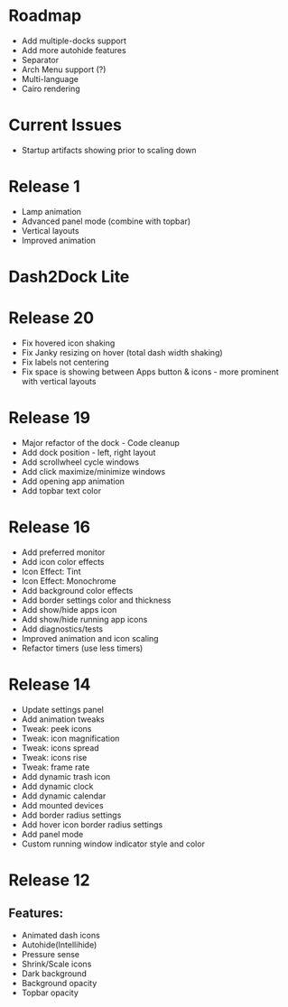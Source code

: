 # Roadmap

* Add multiple-docks support
* Add more autohide features
* Separator
* Arch Menu support (?)
* Multi-language
* Cairo rendering

# Current Issues

* Startup artifacts showing prior to scaling down

# Release 1

* Lamp animation
* Advanced panel mode (combine with topbar)
* Vertical layouts
* Improved animation

# Dash2Dock Lite

# Release 20

* Fix hovered icon shaking
* Fix Janky resizing on hover (total dash width shaking)
* Fix labels not centering
* Fix space is showing between Apps button & icons - more prominent with vertical layouts


# Release 19

* Major refactor of the dock - Code cleanup
* Add dock position - left, right layout
* Add scrollwheel cycle windows
* Add click maximize/minimize windows
* Add opening app animation
* Add topbar text color 

# Release 16

* Add preferred monitor
* Add icon color effects
* Icon Effect: Tint
* Icon Effect: Monochrome
* Add background color effects
* Add border settings color and thickness
* Add show/hide apps icon
* Add show/hide running app icons
* Add diagnostics/tests
* Improved animation and icon scaling
* Refactor timers (use less timers)


# Release 14

* Update settings panel
* Add animation tweaks
* Tweak: peek icons
* Tweak: icon magnification
* Tweak: icons spread
* Tweak: icons rise
* Tweak: frame rate
* Add dynamic trash icon
* Add dynamic clock
* Add dynamic calendar
* Add mounted devices 
* Add border radius settings
* Add hover icon border radius settings
* Add panel mode
* Custom running window indicator style and color

# Release 12

## Features:
* Animated dash icons
* Autohide(Intellihide)
* Pressure sense
* Shrink/Scale icons
* Dark background
* Background opacity
* Topbar opacity

